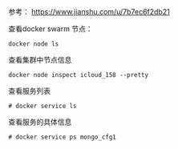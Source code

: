 参考： https://www.jianshu.com/u/7b7ec6f2db21


查看docker swarm 节点： 
````
docker node ls
````

查看集群中节点信息
````
docker node inspect icloud_158 --pretty
````

查看服务列表
````
# docker service ls
````
查看服务的具体信息
````
# docker service ps mongo_cfg1
````
